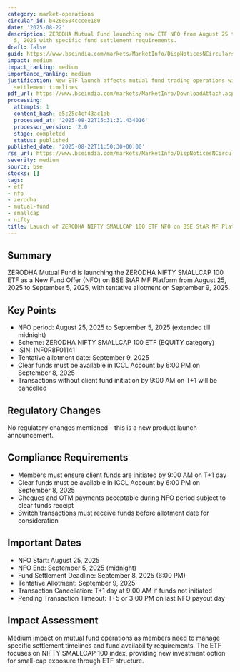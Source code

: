 ```yaml
---
category: market-operations
circular_id: b426e504cccee180
date: '2025-08-22'
description: ZERODHA Mutual Fund launching new ETF NFO from August 25 to September
  5, 2025 with specific fund settlement requirements.
draft: false
guid: https://www.bseindia.com/markets/MarketInfo/DispNoticesNCirculars.aspx?Noticeid={FDE95D34-C680-4F37-B14C-B1738A4275EE}&noticeno=20250822-24&dt=08/22/2025&icount=24&totcount=66&flag=0
impact: medium
impact_ranking: medium
importance_ranking: medium
justification: New ETF launch affects mutual fund trading operations with specific
  settlement timelines
pdf_url: https://www.bseindia.com/markets/MarketInfo/DownloadAttach.aspx?id=20250822-24&attachedId=
processing:
  attempts: 1
  content_hash: e5c25c4cf43ac1ab
  processed_at: '2025-08-22T15:31:31.434016'
  processor_version: '2.0'
  stage: completed
  status: published
published_date: '2025-08-22T11:50:30+00:00'
rss_url: https://www.bseindia.com/markets/MarketInfo/DispNoticesNCirculars.aspx?Noticeid={FDE95D34-C680-4F37-B14C-B1738A4275EE}&noticeno=20250822-24&dt=08/22/2025&icount=24&totcount=66&flag=0
severity: medium
source: bse
stocks: []
tags:
- etf
- nfo
- zerodha
- mutual-fund
- smallcap
- nifty
title: Launch of ZERODHA NIFTY SMALLCAP 100 ETF NFO on BSE StAR MF Platform
---
```


## Summary

ZERODHA Mutual Fund is launching the ZERODHA NIFTY SMALLCAP 100 ETF as a New Fund Offer (NFO) on BSE StAR MF Platform from August 25, 2025 to September 5, 2025, with tentative allotment on September 9, 2025.

## Key Points

- NFO period: August 25, 2025 to September 5, 2025 (extended till midnight)
- Scheme: ZERODHA NIFTY SMALLCAP 100 ETF (EQUITY category)
- ISIN: INF0R8F01141
- Tentative allotment date: September 9, 2025
- Clear funds must be available in ICCL Account by 6:00 PM on September 8, 2025
- Transactions without client fund initiation by 9:00 AM on T+1 will be cancelled

## Regulatory Changes

No regulatory changes mentioned - this is a new product launch announcement.

## Compliance Requirements

- Members must ensure client funds are initiated by 9:00 AM on T+1 day
- Clear funds must be available in ICCL Account by 6:00 PM on September 8, 2025
- Cheques and OTM payments acceptable during NFO period subject to clear funds receipt
- Switch transactions must receive funds before allotment date for consideration

## Important Dates

- NFO Start: August 25, 2025
- NFO End: September 5, 2025 (midnight)
- Fund Settlement Deadline: September 8, 2025 (6:00 PM)
- Tentative Allotment: September 9, 2025
- Transaction Cancellation: T+1 day at 9:00 AM if funds not initiated
- Pending Transaction Timeout: T+5 or 3:00 PM on last NFO payout day

## Impact Assessment

Medium impact on mutual fund operations as members need to manage specific settlement timelines and fund availability requirements. The ETF focuses on NIFTY SMALLCAP 100 index, providing new investment option for small-cap exposure through ETF structure.
